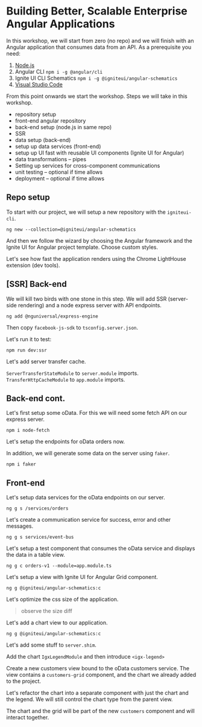 # Building Better, Scalable Enterprise Angular Applications

In this workshop, we will start from zero (no repo) and we will finish with an Angular application that consumes data from an API. As a prerequisite you need:

 1. [Node.js](https://nodejs.org/en/)
 2. Angular CLI `npm i -g @angular/cli`
 3. Ignite UI CLI Schematics `npm i -g @igniteui/angular-schematics`
 4. [Visual Studio Code](https://code.visualstudio.com/) 

From this point onwards we start the workshop. Steps we will take in this workshop.

 * repository setup
 * front-end angular repository
 * back-end setup (node.js in same repo)
 * SSR
 * data setup (back-end)
 * setup up data services (front-end)
 * setup up UI fast with reusable UI components (Ignite UI for Angular)
 * data transformations – pipes
 * Setting up services for cross-component communications
 * unit testing – optional if time allows
 * deployment – optional if time allows

## Repo setup

To start with our project, we will setup a new repository with the `igniteui-cli`. 

`ng new --collection=@igniteui/angular-schematics`

And then we follow the wizard by choosing the Angular framework and the Ignite UI for Angular project template. Choose custom styles.

Let's see how fast the application renders using the Chrome LightHouse extension (dev tools).

## [SSR] Back-end

We will kill two birds with one stone in this step. We will add SSR (server-side rendering) and a node express server with API endpoints.

`ng add @nguniversal/express-engine`

Then copy `facebook-js-sdk` to `tsconfig.server.json`.

Let's run it to test:

`npm run dev:ssr`

Let's add server transfer cache.

`ServerTransferStateModule` to `server.module` imports.  
`TransferHttpCacheModule` to `app.module` imports.

## Back-end cont.

Let's first setup some oData. For this we will need some fetch API on our express server.

`npm i node-fetch`

Let's setup the endpoints for oData orders now.

In addition, we will generate some data on the server using `faker`.

`npm i faker`

## Front-end

Let's setup data services for the oData endpoints on our server.

`ng g s /services/orders`

Let's create a communication service for success, error and other messages.

`ng g s services/event-bus`

Let's setup a test component that consumes the oData service and displays the data in a table view.

`ng g c orders-v1 --module=app.module.ts`

Let's setup a view with Ignite UI for Angular Grid component.

`ng g @igniteui/angular-schematics:c`

Let's optimize the css size of the application.

 > observe the size diff

Let's add a chart view to our application.

`ng g @igniteui/angular-schematics:c`

Let's add some stuff to `server.shim`.

Add the chart `IgxLegendModule` and then introduce `<igx-legend>`

Create a new customers view bound to the oData customers service. The view contains a `customers-grid` component, and the chart we already added to the project.

Let's refactor the chart into a separate component with just the chart and the legend. We will still control the chart type from the parent view.

The chart and the grid will be part of the new `customers` component and will interact together.


